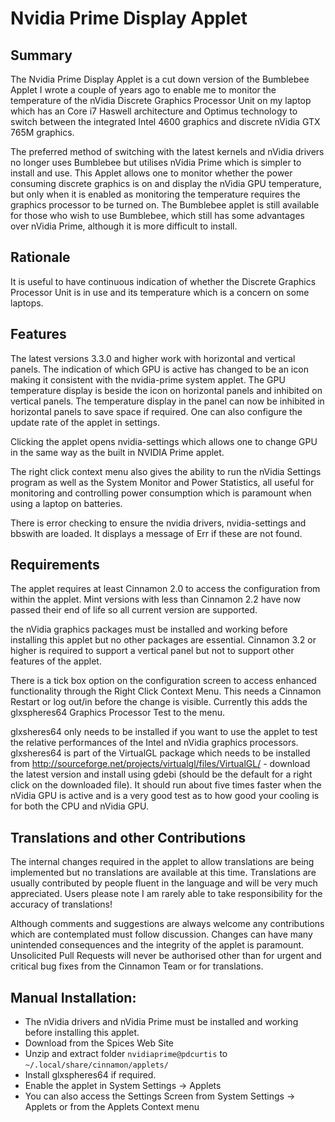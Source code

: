 # Nvidia Prime Display Applet

## Summary

The Nvidia Prime Display Applet is a cut down version of the Bumblebee Applet I wrote a couple of years ago to enable me to monitor the temperature of the nVidia Discrete Graphics Processor Unit on my laptop which has an Core i7 Haswell architecture and Optimus technology to switch between the integrated Intel 4600 graphics and discrete nVidia GTX 765M graphics. 

The preferred method of switching with the latest kernels and nVidia drivers no longer uses Bumblebee but utilises nVidia Prime which is simpler to install and use. This Applet allows one to monitor whether the power consuming discrete graphics is on and display the nVidia GPU temperature, but only when it is enabled as monitoring the temperature requires the graphics processor to be turned on. The Bumblebee applet is still available for those who wish to use Bumblebee, which still has some advantages over nVidia Prime, although it is more difficult to install.

## Rationale

It is useful to have continuous indication of whether the Discrete Graphics Processor Unit is in use and its temperature which is a concern on some laptops. 

## Features

The latest versions 3.3.0 and higher work with horizontal and vertical panels.  The indication of which GPU is active has changed to be an icon making it consistent with the nvidia-prime system applet. The GPU temperature display is beside the icon on horizontal panels and inhibited on vertical panels. The temperature display in the panel can now be inhibited in horizontal panels to save space if required.  One can also configure the update rate of the applet in settings.

Clicking the applet opens nvidia-settings which allows one to change GPU in the same way as the built in NVIDIA Prime applet.

The right click context menu also gives the ability to run the nVidia Settings program as well as the System Monitor and Power Statistics, all useful for monitoring and controlling power consumption which is paramount when using a laptop on batteries.

There is error checking to ensure the nvidia drivers, nvidia-settings and bbswith are loaded. It displays a message of Err if these are not found.

## Requirements

The applet requires at least Cinnamon 2.0 to access the configuration from within the applet. Mint versions with less than Cinnamon 2.2 have now passed their end of life so all current version are supported.

the nVidia graphics packages must be installed  and working before installing this applet but no other packages are essential. Cinnamon 3.2 or higher is required to support a vertical panel but not to support other features of the applet.

There is a tick box option on the configuration screen to access enhanced functionality through the Right Click Context Menu. This needs a Cinnamon Restart or log out/in before the change is visible. Currently this adds the glxspheres64 Graphics Processor Test to the menu.

glxsheres64 only needs to be installed if you want to use the applet to test the relative performances of the Intel and nVidia graphics processors. glxsheres64 is part of the VirtualGL package which needs to be installed from  http://sourceforge.net/projects/virtualgl/files/VirtualGL/ - download the latest version and install using gdebi (should be the default for a right click on the downloaded file). It should run about five times faster when the nVidia GPU is active and is a very good test as to how good your cooling is for both the CPU and nVidia GPU.

## Translations and other Contributions

The internal changes required in the applet to allow translations are being implemented but no translations are available at this time. Translations are usually contributed by people fluent in the language and will be very much appreciated. Users please note I am rarely able to take responsibility for the accuracy of translations!

Although comments and suggestions are always welcome any contributions which are contemplated must follow discussion. Changes can have many unintended consequences and the integrity of the applet is paramount. Unsolicited Pull Requests will never be authorised other than for urgent and critical bug fixes from the Cinnamon Team or for translations. 

## Manual Installation:
  
   * The nVidia drivers and nVidia Prime must be installed and working before installing this applet.
   * Download from the Spices Web Site
   * Unzip and extract folder ```nvidiaprime@pdcurtis``` to ```~/.local/share/cinnamon/applets/```
   * Install glxspheres64 if required.
   * Enable the applet in System Settings -> Applets
   * You can also access the Settings Screen from System Settings -> Applets or from the Applets Context menu


